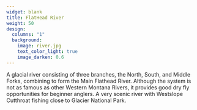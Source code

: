 ```yaml
---
widget: blank
title: FlatHead River
weight: 50
design:
  columns: "1"
  background:
    image: river.jpg
    text_color_light: true
    image_darken: 0.6
---
```


A glacial river consisting of three branches, the North, South, and Middle Forks, combining to form the Main Flathead River. Although the system is not as famous as other Western Montana Rivers, it provides good dry fly opportunities for beginner anglers. A very scenic river with Westslope Cutthroat fishing close to Glacier National Park.
